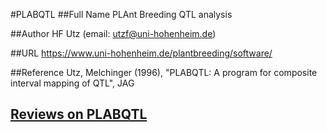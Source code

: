 #PLABQTL
##Full Name
PLAnt Breeding QTL analysis

##Author
HF Utz (email: utzf@uni-hohenheim.de)

##URL
https://www.uni-hohenheim.de/plantbreeding/software/

##Reference
Utz, Melchinger (1996), "PLABQTL: A program for composite interval mapping of QTL", JAG


## [Reviews on PLABQTL](https://github.com/gaow/genetic-analysis-software/issues/401)